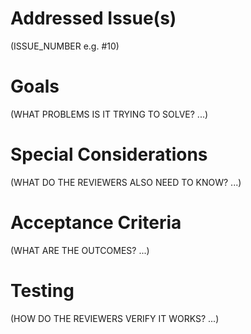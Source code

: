 # Addressed Issue(s)

(ISSUE_NUMBER e.g. #10)

# Goals

(WHAT PROBLEMS IS IT TRYING TO SOLVE? ...)

# Special Considerations

(WHAT DO THE REVIEWERS ALSO NEED TO KNOW? ...)

# Acceptance Criteria

(WHAT ARE THE OUTCOMES? ...)

# Testing

(HOW DO THE REVIEWERS VERIFY IT WORKS? ...)
